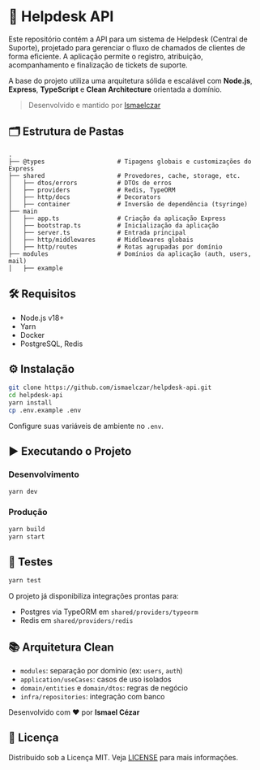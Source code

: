 # 🚀 Helpdesk API

Este repositório contém a API para um sistema de Helpdesk (Central de Suporte), projetado para gerenciar o fluxo de chamados de clientes de forma eficiente. A aplicação permite o registro, atribuição, acompanhamento e finalização de tickets de suporte.

A base do projeto utiliza uma arquitetura sólida e escalável com **Node.js**, **Express**, **TypeScript** e **Clean Architecture** orientada a domínio.

> Desenvolvido e mantido por [Ismaelczar](https://www.linkedin.com/in/ismaelcezar/)

## 🗂️ Estrutura de Pastas

```
.
├── @types                    # Tipagens globais e customizações do Express
├── shared                    # Provedores, cache, storage, etc.
│   ├── dtos/errors           # DTOs de erros
│   ├── providers             # Redis, TypeORM
│   ├── http/docs             # Decorators
│   ├── container             # Inversão de dependência (tsyringe)
├── main
│   ├── app.ts                # Criação da aplicação Express
│   ├── bootstrap.ts          # Inicialização da aplicação
│   ├── server.ts             # Entrada principal
│   ├── http/middlewares      # Middlewares globais
│   ├── http/routes           # Rotas agrupadas por domínio
├── modules                   # Domínios da aplicação (auth, users, mail)
│   ├── example
```

## 🛠️ Requisitos

-   Node.js v18+
-   Yarn
-   Docker
-   PostgreSQL, Redis

## ⚙️ Instalação

```bash
git clone https://github.com/ismaelczar/helpdesk-api.git
cd helpdesk-api
yarn install
cp .env.example .env
```

Configure suas variáveis de ambiente no `.env`.

## ▶️ Executando o Projeto

### Desenvolvimento

```bash
yarn dev
```

### Produção

```bash
yarn build
yarn start
```

## 🧪 Testes

```bash
yarn test
```

O projeto já disponibiliza integrações prontas para:

-   Postgres via TypeORM em `shared/providers/typeorm`
-   Redis em `shared/providers/redis`

## 📚 Arquitetura Clean

-   `modules`: separação por domínio (ex: `users`, `auth`)
-   `application/useCases`: casos de uso isolados
-   `domain/entities` e `domain/dtos`: regras de negócio
-   `infra/repositories`: integração com banco

Desenvolvido com ❤️ por **Ismael Cézar**

## 🪪 Licença

Distribuído sob a Licença MIT. Veja [LICENSE](./LICENSE) para mais informações.
